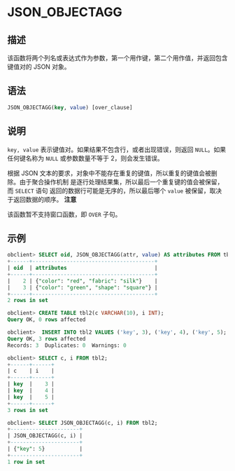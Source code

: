 JSON_OBJECTAGG
===================================



描述
-----------------------

该函数将两个列名或表达式作为参数，第一个用作键，第二个用作值，并返回包含键值对的 JSON 对象。

语法
-----------------------

```sql
JSON_OBJECTAGG(key, value) [over_clause]
```



说明
-----------------------

`key, value` 表示键值对。如果结果不包含行，或者出现错误，则返回 `NULL`。如果任何键名称为 `NULL` 或参数数量不等于 2，则会发生错误。

根据 JSON 文本的要求，对象中不能存在重复的键值，所以重复的键值会被删除。由于聚合操作机制
是逐行处理结果集，所以最后一个重复键的值会被保留，而 `SELECT` 语句
返回的数据行可能是无序的，所以最后哪个 `value` 被保留，取决于返回数据的顺序。
**注意**



该函数暂不支持窗口函数，即 `OVER` 子句。

示例
-----------------------

```sql
obclient> SELECT oid, JSON_OBJECTAGG(attr, value) AS attributes FROM tbl1 GROUP BY oid;
+------+---------------------------------------+
| oid  | attributes                            |
+------+---------------------------------------+
|    2 | {"color": "red", "fabric": "silk"}    |
|    3 | {"color": "green", "shape": "square"} |
+------+---------------------------------------+
2 rows in set

obclient> CREATE TABLE tbl2(c VARCHAR(10), i INT);
Query OK, 0 rows affected

obclient>  INSERT INTO tbl2 VALUES ('key', 3), ('key', 4), ('key', 5);
Query OK, 3 rows affected 
Records: 3  Duplicates: 0  Warnings: 0

obclient> SELECT c, i FROM tbl2;
+------+------+
| c    | i    |
+------+------+
| key  |    3 |
| key  |    4 |
| key  |    5 |
+------+------+
3 rows in set

obclient> SELECT JSON_OBJECTAGG(c, i) FROM tbl2;
+----------------------+
| JSON_OBJECTAGG(c, i) |
+----------------------+
| {"key": 5}           |
+----------------------+
1 row in set
```
